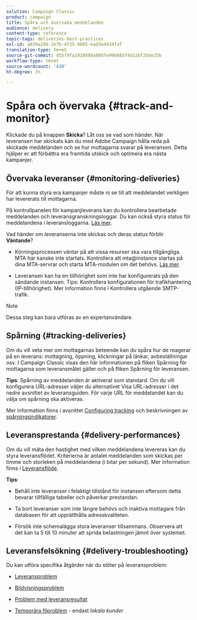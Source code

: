 ```yaml
---
solution: Campaign Classic
product: campaign
title: Spåra och övervaka meddelanden
audience: delivery
content-type: reference
topic-tags: deliveries-best-practices
exl-id: a039a288-2e7b-4f35-9885-ead3ed4347af
translation-type: tm+mt
source-git-commit: d5579fa1928888a088fe99b685f4d12bf2bde25b
workflow-type: tm+mt
source-wordcount: '430'
ht-degree: 3%

---
```


# Spåra och övervaka {#track-and-monitor}

Klickade du på knappen **Skicka**? Låt oss se vad som händer. När leveransen har skickats kan du med Adobe Campaign hålla reda på skickade meddelanden och se hur mottagarna svarar på leveransen. Detta hjälper er att förbättra era framtida utskick och optimera era nästa kampanjer.

## Övervaka leveranser {#monitoring-deliveries}

För att kunna styra era kampanjer måste ni se till att meddelandet verkligen har levererats till mottagarna.

På kontrollpanelen för kampanjleverans kan du kontrollera bearbetade meddelanden och leveransgranskningsloggar.
Du kan också styra status för meddelandena i leveransloggarna. [Läs mer](../../delivery/using/about-delivery-monitoring.md).

Vad händer om leveranserna inte skickas och deras status förblir **Väntande**?

* Körningsprocessen väntar på att vissa resurser ska vara tillgängliga. MTA har kanske inte startats.
Kontrollera att mta@instance startas på dina MTA-servrar och starta MTA-modulen om det behövs. [Läs mer](../../production/using/administration.md).

* Leveransen kan ha en tillhörighet som inte har konfigurerats på den sändande instansen.
Tips: Kontrollera konfigurationen för trafikhantering (IP-tillhörighet). Mer information finns i Kontrollera utgående SMTP-trafik.

>[!NOTE]
>
>Dessa steg kan bara utföras av en expertanvändare.

## Spårning {#tracking-deliveries}

Om du vill veta mer om mottagarnas beteende kan du spåra hur de reagerar på en leverans: mottagning, öppning, klickningar på länkar, avbeställningar osv. I Campaign Classic visas den här informationen på fliken Spårning för mottagarna som leveransmålet gäller och på fliken Spårning för leveransen.

**Tips**: Spårning av meddelanden är aktiverat som standard. Om du vill konfigurera URL-adresser väljer du alternativet Visa URL-adresser i det nedre avsnittet av leveransguiden. För varje URL för meddelandet kan du välja om spårning ska aktiveras.

Mer information finns i avsnittet [Configuring tracking](../../delivery/using/how-to-configure-tracked-links.md) och beskrivningen av [spårningsindikatorer](../../reporting/using/delivery-reports.md#tracking-indicators).

## Leveransprestanda {#delivery-performances}

Om du vill mäta den hastighet med vilken meddelandena levereras kan du styra leveransflödet. Kriterierna är antalet meddelanden som skickas per timme och storleken på meddelandena (i bitar per sekund). Mer information finns i [Leveransflöde](../../reporting/using/global-reports.md#delivery-throughput).

**Tips**:

* Behåll inte leveranser i felaktigt tillstånd för instansen eftersom detta bevarar tillfälliga tabeller och påverkar prestandan.

* Ta bort leveranser som inte längre behövs och inaktiva mottagare från databasen för att upprätthålla adresskvaliteten.

* Försök inte schemalägga stora leveranser tillsammans. Observera att det kan ta 5 till 10 minuter att sprida belastningen jämnt över systemet.

## Leveransfelsökning {#delivery-troubleshooting}

Du kan utföra specifika åtgärder när du stöter på leveransproblem:

* [Leveransproblem](../../production/using/performance-and-throughput-issues.md#deliverability_issues)

* [Bildvisningsproblem](../../production/using/image-display-issues.md)

* [Problem med leveransresultat](../../delivery/using/delivery-performances.md)

* [Temporära filproblem](../../production/using/temporary-files.md)  - endast  *lokala kunder*
